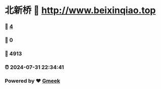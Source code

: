# 北新桥 :link: http://www.beixinqiao.top 
### :page_facing_up: [4](http://www.beixinqiao.top/tag.html) 
### :speech_balloon: 0 
### :hibiscus: 4913 
### :alarm_clock: 2024-07-31 22:34:41 
### Powered by :heart: [Gmeek](https://github.com/Meekdai/Gmeek)
